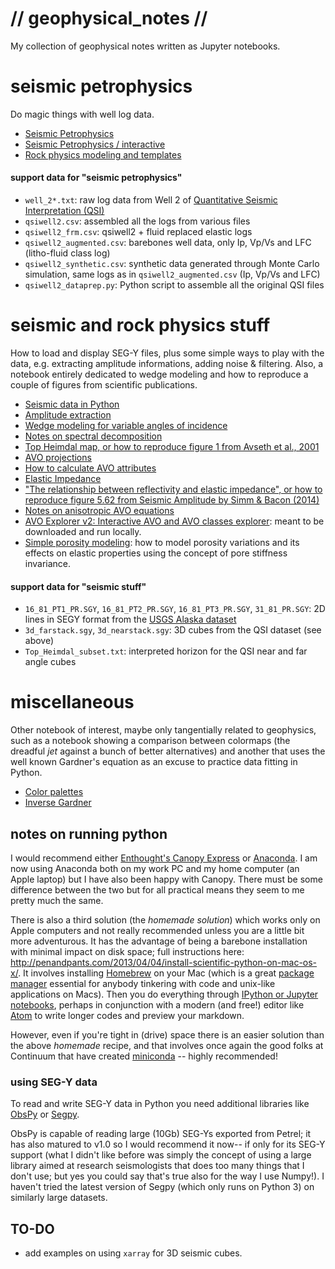 # // geophysical_notes //

My collection of geophysical notes written as Jupyter notebooks.


# seismic petrophysics

Do magic things with well log data.

* [Seismic Petrophysics](http://nbviewer.ipython.org/github/aadm/geophysical_notes/blob/master/seismic_petrophysics.ipynb)
* [Seismic Petrophysics / interactive](http://nbviewer.ipython.org/github/aadm/geophysical_notes/blob/master/seismic_petrophysics_interactive.ipynb)
* [Rock physics modeling and templates](http://nbviewer.ipython.org/github/aadm/geophysical_notes/blob/master/rock_physics_modeling.ipynb)


#### support data for "seismic petrophysics"

* `well_2*.txt`: raw log data from Well 2 of [Quantitative Seismic Interpretation (QSI)](https://srb.stanford.edu/quantitative-seismic-interpretation)
* `qsiwell2.csv`: assembled all the logs from various files
* `qsiwell2_frm.csv`: qsiwell2 + fluid replaced elastic logs
* `qsiwell2_augmented.csv`: barebones well data, only Ip, Vp/Vs and LFC (litho-fluid class log)
* `qsiwell2_synthetic.csv`: synthetic data generated through Monte Carlo simulation, same logs as in `qsiwell2_augmented.csv` (Ip, Vp/Vs and LFC)
* `qsiwell2_dataprep.py`: Python script to assemble all the original QSI files


# seismic and rock physics stuff

How to load and display SEG-Y files, plus some simple ways to play with the data, e.g. extracting amplitude informations, adding noise & filtering. Also, a notebook entirely dedicated to wedge modeling and how to reproduce a couple of figures from scientific publications.

* [Seismic data in Python](http://nbviewer.ipython.org/github/aadm/geophysical_notes/blob/master/seismic_data_in_python.ipynb)
* [Amplitude extraction](http://nbviewer.ipython.org/github/aadm/geophysical_notes/blob/master/seismic_amplitude_extraction.ipynb)
* [Wedge modeling for variable angles of incidence](http://nbviewer.ipython.org/github/aadm/geophysical_notes/blob/master/wedge_modeling.ipynb)
* [Notes on spectral decomposition](http://nbviewer.ipython.org/github/aadm/geophysical_notes/blob/master/notes_spec_dec.ipynb)
* [Top Heimdal map, or how to reproduce figure 1 from Avseth et al., 2001](http://nbviewer.ipython.org/github/aadm/geophysical_notes/blob/master/top_heimdal_map.ipynb)
* [AVO projections](http://nbviewer.ipython.org/github/aadm/geophysical_notes/blob/master/avo_projections.ipynb)
* [How to calculate AVO attributes](http://nbviewer.ipython.org/github/aadm/geophysical_notes/blob/master/avo_attributes.ipynb)
* [Elastic Impedance](http://nbviewer.ipython.org/github/aadm/geophysical_notes/blob/master/elastic_impedance.ipynb)
* ["The relationship between reflectivity and elastic impedance", or how to reproduce figure 5.62 from Seismic Amplitude by Simm & Bacon (2014)](http://nbviewer.ipython.org/github/aadm/geophysical_notes/blob/master/relationship-reflectivity-elastic-impedance_Simm-Bacon.ipynb)
* [Notes on anisotropic AVO equations](http://nbviewer.ipython.org/github/aadm/geophysical_notes/blob/master/anisotropic_avo.ipynb)
* [AVO Explorer v2: Interactive AVO and AVO classes explorer](http://nbviewer.ipython.org/github/aadm/geophysical_notes/blob/master/avo_explorer_v2.ipynb): meant to be downloaded and run locally.
* [Simple porosity modeling](http://nbviewer.ipython.org/github/aadm/geophysical_notes/blob/master/simple_porosity_modeling.ipynb): how to model porosity variations and its effects on elastic properties using the concept of pore stiffness invariance.


#### support data for "seismic stuff"

* `16_81_PT1_PR.SGY`, `16_81_PT2_PR.SGY`, `16_81_PT3_PR.SGY`, `31_81_PR.SGY`: 2D lines in SEGY format from the [USGS Alaska dataset](http://energy.usgs.gov/GeochemistryGeophysics/SeismicDataProcessingInterpretation/NPRASeismicDataArchive.aspx)
* `3d_farstack.sgy`, `3d_nearstack.sgy`: 3D cubes from the QSI dataset (see above)
* `Top_Heimdal_subset.txt`: interpreted horizon for the QSI near and far angle cubes

# miscellaneous

Other notebook of interest, maybe only tangentially related to geophysics, such as a notebook showing a comparison between colormaps (the dreadful _jet_ against a bunch of better alternatives) and another that uses the well known Gardner's equation as an excuse to practice data fitting in Python.

* [Color palettes](http://nbviewer.ipython.org/github/aadm/geophysical_notes/blob/master/colormaps.ipynb)
* [Inverse Gardner](http://nbviewer.ipython.org/github/aadm/geophysical_notes/blob/master/inverse_gardner.ipynb)



## notes on running python

I would recommend either [Enthought's Canopy Express]((https://www.enthought.com/products/canopy/)) or [Anaconda](https://www.continuum.io/why-anaconda). I am now using Anaconda both on my work PC and my home computer (an Apple laptop) but I have also been happy with Canopy. There must be some difference between the two but for all practical means they seem to me pretty much the same.

There is also a third solution (the _homemade solution_) which works only on Apple computers and not really recommended unless you are a little bit more adventurous. It has the advantage of being a barebone installation with minimal impact on disk space; full instructions here: <http://penandpants.com/2013/04/04/install-scientific-python-on-mac-os-x/>. It involves installing [Homebrew](http://brew.sh) on your Mac (which is a great [package manager](http://en.wikipedia.org/wiki/Package_manager) essential for anybody tinkering with code and unix-like applications on Macs). Then you do everything through [IPython or Jupyter notebooks](http://jupyter.org/), perhaps in conjunction with a modern (and free!) editor like [Atom](https://atom.io/) to write longer codes and preview your markdown.

However, even if you're tight in (drive) space there is an easier solution than the above _homemade_ recipe, and that involves once again the good folks at Continuum that have created [miniconda](http://conda.pydata.org/miniconda.html) -- highly recommended!

### using SEG-Y data

To read and write SEG-Y data in Python you need additional libraries like  [ObsPy](http://obspy.org) or [Segpy](https://github.com/sixty-north/segpy).

ObsPy is capable of reading large (10Gb) SEG-Ys exported from Petrel; it has also matured to v1.0 so I would recommend it now-- if only for its SEG-Y support (what I didn't like before was simply the concept of using a large library aimed at research seismologists that does too many things that I don't use; but yes you could say that's true also for the way I use Numpy!). I haven't tried the latest version of Segpy (which only runs on Python 3) on similarly large datasets.

## TO-DO

* add examples on using `xarray` for 3D seismic cubes.
